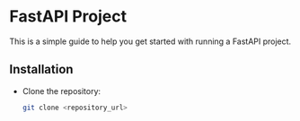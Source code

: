 # FastAPI Project

This is a simple guide to help you get started with running a FastAPI project.

## Installation

- Clone the repository:

  ```bash
  git clone <repository_url>



